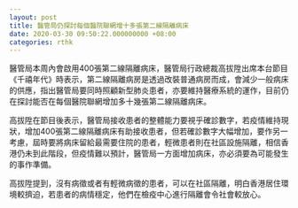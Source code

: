 ```yaml
---
layout: post
title: 醫管局仍探討每個醫院聯網增十多張第二線隔離病床
date: 2020-03-30 09:50:22.000000000 +08:00
categories: rthk
---
```


醫管局本周內會啟用400張第二線隔離病床，醫管局行政總裁高拔陞出席本台節目《千禧年代》時表示，第二線隔離病房是透過改裝普通病房而成，會減少一般病床的供應，指出醫管局要同時照顧新型肺炎患者，亦要維持醫療系統的運作，目前仍在探討能否在每個醫院聯網增加多十幾張第二線隔離病床。

高拔陞在節目後表示，醫管局接收患者的整體能力要視乎確診數字，若疫情維持現狀，增加400張第二線隔離病床有助接收患者，但若確診數字大幅增加，要作另一考慮，屆時要將病床留給最需要住院的患者，輕微患者則在社區設施隔離，相信香港仍未到此階段，但疫情難以預計，醫管局一方面增加病床，亦必須要為可能發生的事作準備。

高拔陞提到，沒有病徵或者有輕微病徵的患者，可以在社區隔離，明白香港居住環境較擠迫，若患者的病情穩定，他們在檢疫中心進行隔離會令社會較放心。
